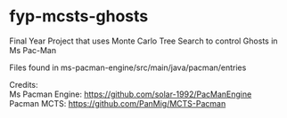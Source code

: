 # fyp-mcsts-ghosts
Final Year Project that uses Monte Carlo Tree Search to control Ghosts in Ms Pac-Man  

Files found in ms-pacman-engine/src/main/java/pacman/entries  

Credits:  
Ms Pacman Engine: https://github.com/solar-1992/PacManEngine  
Pacman MCTS: https://github.com/PanMig/MCTS-Pacman
